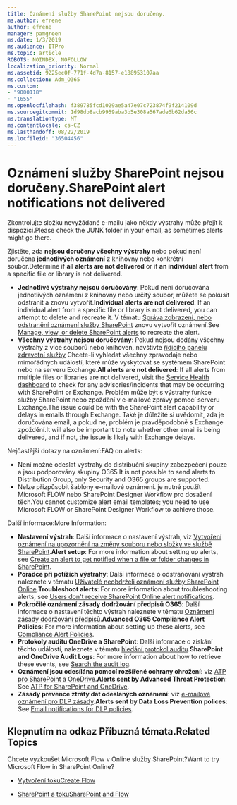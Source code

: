 ```yaml
---
title: Oznámení služby SharePoint nejsou doručeny.
ms.author: efrene
author: efrene
manager: pamgreen
ms.date: 1/3/2019
ms.audience: ITPro
ms.topic: article
ROBOTS: NOINDEX, NOFOLLOW
localization_priority: Normal
ms.assetid: 9225ec0f-771f-4d7a-8157-e188953107aa
ms.collection: Adm_O365
ms.custom:
- "9000118"
- "1655"
ms.openlocfilehash: f389785fcd1029ae5a47e07c723874f9f214109d
ms.sourcegitcommit: 1d98db8acb9959aba3b5e308a567ade6b62da56c
ms.translationtype: MT
ms.contentlocale: cs-CZ
ms.lasthandoff: 08/22/2019
ms.locfileid: "36504456"
---
```

# <a name="sharepoint-alert-notifications-not-delivered"></a><span data-ttu-id="545e1-102">Oznámení služby SharePoint nejsou doručeny.</span><span class="sxs-lookup"><span data-stu-id="545e1-102">SharePoint alert notifications not delivered</span></span>

<span data-ttu-id="545e1-103">Zkontrolujte složku nevyžádané e-mailu jako někdy výstrahy může přejít k dispozici.</span><span class="sxs-lookup"><span data-stu-id="545e1-103">Please check the JUNK folder in your email, as sometimes alerts might go there.</span></span>

<span data-ttu-id="545e1-104">Zjistěte, zda **nejsou doručeny všechny výstrahy** nebo pokud není doručena **jednotlivých oznámení** z knihovny nebo konkrétní soubor.</span><span class="sxs-lookup"><span data-stu-id="545e1-104">Determine if **all alerts are not delivered** or if **an individual alert** from a specific file or library is not delivered.</span></span>

- <span data-ttu-id="545e1-105">**Jednotlivé výstrahy nejsou doručovány**: Pokud není doručována jednotlivých oznámení z knihovny nebo určitý soubor, můžete se pokusit odstranit a znovu vytvořit.</span><span class="sxs-lookup"><span data-stu-id="545e1-105">**Individual alerts are not delivered**: If an individual alert from a specific file or library is not delivered, you can attempt to delete and recreate it.</span></span> <span data-ttu-id="545e1-106">V tématu [Správa zobrazení, nebo odstranění oznámení služby SharePoint](https://support.office.com/article/manage-view-or-delete-sharepoint-alerts-99dfb19c-9a90-4a8c-aba1-aa8c8afb0de2?ui=en-US&rs=en-US&ad=US#ID0EAADAAA=Online) znovu vytvořit oznámení.</span><span class="sxs-lookup"><span data-stu-id="545e1-106">See [Manage, view, or delete SharePoint alerts](https://support.office.com/article/manage-view-or-delete-sharepoint-alerts-99dfb19c-9a90-4a8c-aba1-aa8c8afb0de2?ui=en-US&rs=en-US&ad=US#ID0EAADAAA=Online) to recreate the alert.</span></span>
- <span data-ttu-id="545e1-107">**Všechny výstrahy nejsou doručovány**: Pokud nejsou dodány všechny výstrahy z více souborů nebo knihoven, navštivte [řídicího panelu zdravotní služby](https://admin.microsoft.com/AdminPortal/Home#/servicehealth) Chcete-li vyhledat všechny zpravodaje nebo mimořádných událostí, které může vyskytovat se systémem SharePoint nebo na serveru Exchange.</span><span class="sxs-lookup"><span data-stu-id="545e1-107">**All alerts are not delivered**: If all alerts from multiple files or libraries are not delivered, visit the [Service Health dashboard](https://admin.microsoft.com/AdminPortal/Home#/servicehealth) to check for any advisories/incidents that may be occurring with SharePoint or Exchange.</span></span> <span data-ttu-id="545e1-108">Problém může být s výstrahy funkce služby SharePoint nebo zpoždění v e-mailové zprávy pomocí serveru Exchange.</span><span class="sxs-lookup"><span data-stu-id="545e1-108">The issue could be with the SharePoint alert capability or delays in emails through Exchange.</span></span> <span data-ttu-id="545e1-109">Také je důležité si uvědomit, zda je doručována email, a pokud ne, problém je pravděpodobně s Exchange zpoždění.</span><span class="sxs-lookup"><span data-stu-id="545e1-109">It will also be important to note whether other email is being delivered, and if not, the issue is likely with Exchange delays.</span></span>

<span data-ttu-id="545e1-110">Nejčastější dotazy na oznámení:</span><span class="sxs-lookup"><span data-stu-id="545e1-110">FAQ on alerts:</span></span>

- <span data-ttu-id="545e1-111">Není možné odeslat výstrahy do distribuční skupiny zabezpečení pouze a jsou podporovány skupiny O365.</span><span class="sxs-lookup"><span data-stu-id="545e1-111">It is not possible to send alerts to Distribution Group, only Security and O365 groups are supported.</span></span>
- <span data-ttu-id="545e1-112">Nelze přizpůsobit šablony e-mailové oznámení. je nutné použít Microsoft FLOW nebo SharePoint Designer Workflow pro dosažení těch.</span><span class="sxs-lookup"><span data-stu-id="545e1-112">You cannot customize alert email templates; you need to use Microsoft FLOW or SharePoint Designer Workflow to achieve those.</span></span>

<span data-ttu-id="545e1-113">Další informace:</span><span class="sxs-lookup"><span data-stu-id="545e1-113">More Information:</span></span>

- <span data-ttu-id="545e1-114">**Nastavení výstrah**: Další informace o nastavení výstrah, viz [Vytvoření oznámení na upozornění na změny souboru nebo složky ve službě SharePoint](https://support.office.com/article/create-an-alert-to-get-notified-when-a-file-or-folder-changes-in-sharepoint-e5a79e7b-a146-46da-a9ef-d65409ba8918).</span><span class="sxs-lookup"><span data-stu-id="545e1-114">**Alert setup**: For more information about setting up alerts, see [Create an alert to get notified when a file or folder changes in SharePoint](https://support.office.com/article/create-an-alert-to-get-notified-when-a-file-or-folder-changes-in-sharepoint-e5a79e7b-a146-46da-a9ef-d65409ba8918).</span></span>
- <span data-ttu-id="545e1-115">**Poradce při potížích výstrahy**: Další informace o odstraňování výstrah naleznete v tématu [Uživatelé neobdrželi oznámení služby SharePoint Online](https://docs.microsoft.com/sharepoint/support/sites/no-alert-notifications).</span><span class="sxs-lookup"><span data-stu-id="545e1-115">**Troubleshoot alerts**: For more information about troubleshooting alerts, see [Users don't receive SharePoint Online alert notifications](https://docs.microsoft.com/sharepoint/support/sites/no-alert-notifications).</span></span>
- <span data-ttu-id="545e1-116">**Pokročilé oznámení zásady dodržování předpisů O365**: Další informace o nastavení těchto výstrah naleznete v tématu [Oznámení zásady dodržování předpisů](https://docs.microsoft.com/office365/securitycompliance/alert-policies).</span><span class="sxs-lookup"><span data-stu-id="545e1-116">**Advanced O365 Compliance Alert Policies**: For more information about setting up these alerts, see [Compliance Alert Policies](https://docs.microsoft.com/office365/securitycompliance/alert-policies).</span></span>
- <span data-ttu-id="545e1-117">**Protokoly auditu OneDrive a SharePoint**: Další informace o získání těchto událostí, naleznete v tématu [hledání protokol auditu](https://docs.microsoft.com/office365/securitycompliance/search-the-audit-log-in-security-and-compliance#search-the-audit-log).</span><span class="sxs-lookup"><span data-stu-id="545e1-117">**SharePoint and OneDrive Audit Logs**: For more information about how to retrieve these events, see [Search the audit log](https://docs.microsoft.com/office365/securitycompliance/search-the-audit-log-in-security-and-compliance#search-the-audit-log).</span></span>
- <span data-ttu-id="545e1-118">**Oznámení jsou odesílána pomocí rozšířené ochrany ohrožení**: viz [ATP pro SharePoint a OneDrive](https://docs.microsoft.com/office365/securitycompliance/atp-for-spo-odb-and-teams).</span><span class="sxs-lookup"><span data-stu-id="545e1-118">**Alerts sent by Advanced Threat Protection**: See [ATP for SharePoint and OneDrive](https://docs.microsoft.com/office365/securitycompliance/atp-for-spo-odb-and-teams).</span></span>
- <span data-ttu-id="545e1-119">**Zásady prevence ztráty dat odeslaných oznámení**: viz [e-mailové oznámení pro DLP zásady](https://docs.microsoft.com/office365/securitycompliance/use-notifications-and-policy-tips).</span><span class="sxs-lookup"><span data-stu-id="545e1-119">**Alerts sent by Data Loss Prevention polices**: See [Email notifications for DLP policies](https://docs.microsoft.com/office365/securitycompliance/use-notifications-and-policy-tips).</span></span>

## <a name="related-topics"></a><span data-ttu-id="545e1-120">Klepnutím na odkaz Příbuzná témata.</span><span class="sxs-lookup"><span data-stu-id="545e1-120">Related Topics</span></span>

<span data-ttu-id="545e1-121">Chcete vyzkoušet Microsoft Flow v Online služby SharePoint?</span><span class="sxs-lookup"><span data-stu-id="545e1-121">Want to try Microsoft Flow in SharePoint Online?</span></span>

- [<span data-ttu-id="545e1-122">Vytvoření toku</span><span class="sxs-lookup"><span data-stu-id="545e1-122">Create Flow</span></span>](https://support.office.com/article/create-a-flow-for-a-list-or-library-in-sharepoint-online-or-onedrive-for-business-a9c3e03b-0654-46af-a254-20252e580d01)

- [<span data-ttu-id="545e1-123">SharePoint a toku</span><span class="sxs-lookup"><span data-stu-id="545e1-123">SharePoint and Flow</span></span>](https://flow.microsoft.com/en-us/blog/sharepoint-and-flow/)
